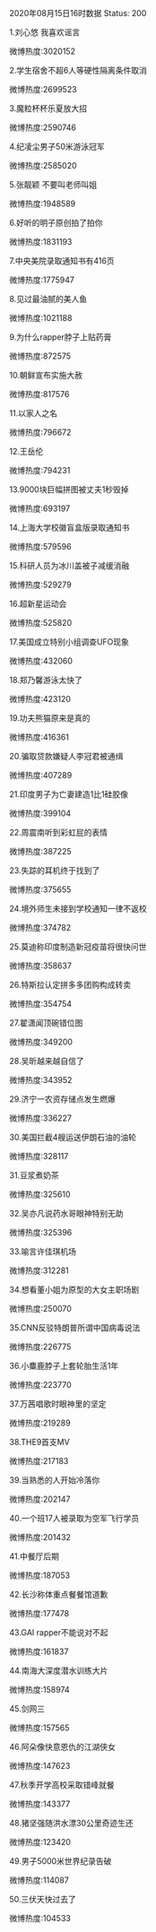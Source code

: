 2020年08月15日16时数据
Status: 200

1.刘心悠 我喜欢谣言

微博热度:3020152

2.学生宿舍不超6人等硬性隔离条件取消

微博热度:2699523

3.魔粒杯杯乐夏放大招

微博热度:2590746

4.纪凌尘男子50米游泳冠军

微博热度:2585020

5.张靓颖 不要叫老师叫姐

微博热度:1948589

6.好听的明子原创拍了拍你

微博热度:1831193

7.中央美院录取通知书有416页

微博热度:1775947

8.见过最油腻的美人鱼

微博热度:1021188

9.为什么rapper脖子上贴药膏

微博热度:872575

10.朝鲜宣布实施大赦

微博热度:817576

11.以家人之名

微博热度:796672

12.王岳伦

微博热度:794231

13.9000块巨幅拼图被丈夫1秒毁掉

微博热度:693197

14.上海大学校徽盲盒版录取通知书

微博热度:579596

15.科研人员为冰川盖被子减缓消融

微博热度:529279

16.超新星运动会

微博热度:525820

17.美国成立特别小组调查UFO现象

微博热度:432060

18.郑乃馨游泳太快了

微博热度:423120

19.功夫熊猫原来是真的

微博热度:416361

20.骗取贷款嫌疑人李冠君被通缉

微博热度:407289

21.印度男子为亡妻建造1比1硅胶像

微博热度:399104

22.周震南听到彩虹屁的表情

微博热度:387225

23.失踪的耳机终于找到了

微博热度:375655

24.境外师生未接到学校通知一律不返校

微博热度:374782

25.莫迪称印度制造新冠疫苗将很快问世

微博热度:358637

26.特斯拉认定拼多多团购构成转卖

微博热度:354754

27.翟潇闻顶碗错位图

微博热度:349200

28.吴昕越来越自信了

微博热度:343952

29.济宁一农资存储点发生燃爆

微博热度:336227

30.美国拦截4艘运送伊朗石油的油轮

微博热度:328117

31.豆浆煮奶茶

微博热度:325610

32.吴亦凡说药水哥眼神特别无助

微博热度:325396

33.喻言许佳琪机场

微博热度:312281

34.想看董小姐为原型的大女主职场剧

微博热度:250070

35.CNN反驳特朗普所谓中国病毒说法

微博热度:226775

36.小麋鹿脖子上套轮胎生活1年

微博热度:223770

37.万茜唱歌时眼神里的坚定

微博热度:219289

38.THE9首支MV

微博热度:217183

39.当熟悉的人开始冷落你

微博热度:202147

40.一个班17人被录取为空军飞行学员

微博热度:201432

41.中餐厅后期

微博热度:187053

42.长沙称体重点餐餐馆道歉

微博热度:177478

43.GAI rapper不能说对不起

微博热度:161837

44.南海大深度潜水训练大片

微博热度:158974

45.剑网三

微博热度:157565

46.阿朵像快意恩仇的江湖侠女

微博热度:147623

47.秋季开学高校采取错峰就餐

微博热度:143377

48.猪坚强随洪水漂30公里奇迹生还

微博热度:123420

49.男子5000米世界纪录告破

微博热度:114087

50.三伏天快过去了

微博热度:104533

